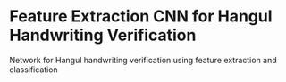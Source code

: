 # Feature Extraction CNN for Hangul Handwriting Verification
Network for Hangul handwriting verification using feature extraction and classification
